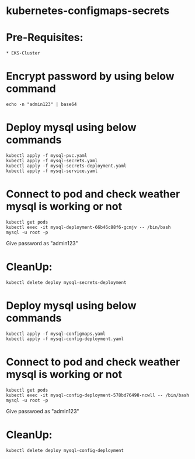 # kubernetes-configmaps-secrets

# Pre-Requisites:
    * EKS-Cluster
# Encrypt password by using below command
    echo -n "admin123" | base64
# Deploy mysql using below commands
    kubectl apply -f mysql-pvc.yaml
    kubectl apply -f mysql-secrets.yaml
    kubectl apply -f mysql-secrets-deployment.yaml
    kubectl apply -f mysql-service.yaml
# Connect to pod and check weather mysql is working or not   
    kubectl get pods
    kubectl exec -it mysql-deployment-66b46c88f6-gcmjv -- /bin/bash
    mysql -u root -p
Give password as "admin123"
# CleanUp:
    kubectl delete deploy mysql-secrets-deployment
# Deploy mysql using below commands    
    kubectl apply -f mysql-configmaps.yaml
    kubectl apply -f mysql-config-deployment.yaml
# Connect to pod and check weather mysql is working or not    
    kubectl get pods
    kubectl exec -it mysql-config-deployment-578bd76498-ncwll -- /bin/bash
    mysql -u root -p
Give passwoed as "admin123"
# CleanUp:
    kubectl delete deploy mysql-config-deployment
